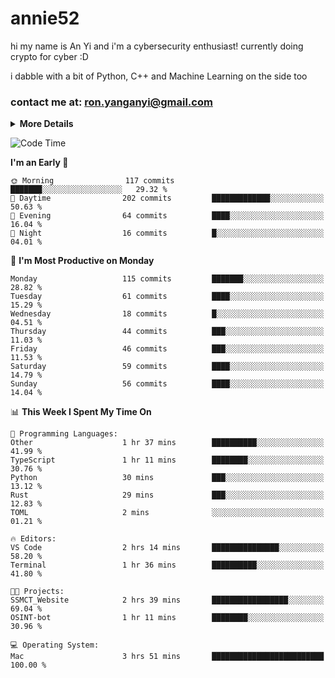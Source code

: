# annie52 

hi my name is An Yi and i'm a cybersecurity enthusiast!
currently doing crypto for cyber :D

i dabble with a bit of Python, C++ and Machine Learning on the side too

<!--
![trophy](https://github-profile-trophy.vercel.app/?username=yanganyi&theme=discord&no-frame=true&no-bg=false&margin-w=4&row=1)
-->

### contact me at: ron.yanganyi@gmail.com

<details>
<summary>
  <strong>More Details</strong>
</summary>
<br/>

**main langs**

![Python](https://img.shields.io/badge/-Python-black?style=for-the-badge&logo=python)
![C++](https://img.shields.io/badge/-C%2B%2B-black?style=for-the-badge&logo=c%2B%2B)
![Swift](https://img.shields.io/badge/-Swift-black?style=for-the-badge&logo=swift)

**dev envs**

![VSCode](https://img.shields.io/badge/-VS_Code-black?style=for-the-badge&logo=visualstudiocode)
![Figma](https://img.shields.io/badge/-Figma-black?style=for-the-badge&logo=figma)
![XCode](https://img.shields.io/badge/-XCode-black?style=for-the-badge&logo=xcode)
![Github](https://img.shields.io/badge/-Github-black?style=for-the-badge&logo=github)

**browsers**

![Arc Browser](https://img.shields.io/badge/-Arc-black?style=for-the-badge&logo=arc)
![Opera GX](https://img.shields.io/badge/-Opera_GX-black?style=for-the-badge&logo=operagx)
![Firefox](https://img.shields.io/badge/-Firefox-black?style=for-the-badge&logo=firefox)

**devices**

![macOS](https://img.shields.io/badge/-macOS-black?style=for-the-badge&logo=macos)
![Kali Linux](https://img.shields.io/badge/-Kali-black?style=for-the-badge&logo=kalilinux)
![Windows](https://img.shields.io/badge/-Windows-black?style=for-the-badge&logo=windows11)
![Android](https://img.shields.io/badge/-Android-black?style=for-the-badge&logo=android)

</details>

<!--START_SECTION:waka-->
![Code Time](http://img.shields.io/badge/Code%20Time-62%20hrs%2048%20mins-blue)

**I'm an Early 🐤** 

```text
🌞 Morning                117 commits         ███████░░░░░░░░░░░░░░░░░░   29.32 % 
🌆 Daytime                202 commits         █████████████░░░░░░░░░░░░   50.63 % 
🌃 Evening                64 commits          ████░░░░░░░░░░░░░░░░░░░░░   16.04 % 
🌙 Night                  16 commits          █░░░░░░░░░░░░░░░░░░░░░░░░   04.01 % 
```
📅 **I'm Most Productive on Monday** 

```text
Monday                   115 commits         ███████░░░░░░░░░░░░░░░░░░   28.82 % 
Tuesday                  61 commits          ████░░░░░░░░░░░░░░░░░░░░░   15.29 % 
Wednesday                18 commits          █░░░░░░░░░░░░░░░░░░░░░░░░   04.51 % 
Thursday                 44 commits          ███░░░░░░░░░░░░░░░░░░░░░░   11.03 % 
Friday                   46 commits          ███░░░░░░░░░░░░░░░░░░░░░░   11.53 % 
Saturday                 59 commits          ████░░░░░░░░░░░░░░░░░░░░░   14.79 % 
Sunday                   56 commits          ████░░░░░░░░░░░░░░░░░░░░░   14.04 % 
```


📊 **This Week I Spent My Time On** 

```text
💬 Programming Languages: 
Other                    1 hr 37 mins        ██████████░░░░░░░░░░░░░░░   41.99 % 
TypeScript               1 hr 11 mins        ████████░░░░░░░░░░░░░░░░░   30.76 % 
Python                   30 mins             ███░░░░░░░░░░░░░░░░░░░░░░   13.12 % 
Rust                     29 mins             ███░░░░░░░░░░░░░░░░░░░░░░   12.83 % 
TOML                     2 mins              ░░░░░░░░░░░░░░░░░░░░░░░░░   01.21 % 

🔥 Editors: 
VS Code                  2 hrs 14 mins       ███████████████░░░░░░░░░░   58.20 % 
Terminal                 1 hr 36 mins        ██████████░░░░░░░░░░░░░░░   41.80 % 

🐱‍💻 Projects: 
SSMCT_Website            2 hrs 39 mins       █████████████████░░░░░░░░   69.04 % 
OSINT-bot                1 hr 11 mins        ████████░░░░░░░░░░░░░░░░░   30.96 % 

💻 Operating System: 
Mac                      3 hrs 51 mins       █████████████████████████   100.00 % 
```


<!--END_SECTION:waka-->

<!--
## a little background

- I am currently studying at [Hwa Chong Junior College](https://www.hci.edu.sg/), subject combi P CP M E
- Currently doing CTFs and [Leetcode](https://leetcode.com/) daily challenges
- Fluent in English and Chinese, learning Russian and Indonesian

<a href="">
  <img align="centre" src="https://github-readme-stats.vercel.app/api?username=yanganyi&count_private=true&include_all_commits=true&show_icons=true&title_color=007bff&text_color=e7e7e7&icon_color=007bff&bg_color=171c28" />
<a />
-->



<!--
![Top Langs](https://github-readme-stats.vercel.app/api/top-langs/?username=yanganyi&layout=compact&title_color=007bff&text_color=e7e7e7&icon_color=007bff&bg_color=171c28)
-->

<!--
**yanganyi/yanganyi** is a ✨ _special_ ✨ repository because its `README.md` (this file) appears on your GitHub profile.

Here are some ideas to get you started:

- 🔭 I’m currently working on ...
- 🌱 I’m currently learning ...
- 👯 I’m looking to collaborate on ...
- 🤔 I’m looking for help with ...
- 💬 Ask me about ...
- 📫 How to reach me: ...
- 😄 Pronouns: ...
- ⚡ Fun fact: ...
-->
